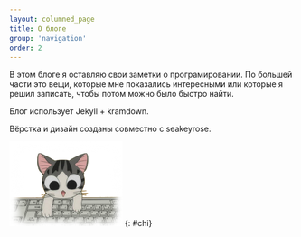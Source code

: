 ```yaml
---
layout: columned_page
title: О блоге
group: 'navigation'
order: 2
---
```

В этом блоге я оставляю свои заметки о програмировании. По большей части это вещи,
которые мне показались интересными или которые я решил записать, чтобы потом
можно было быстро найти.

Блог использует Jekyll + kramdown.

Вёрстка и дизайн созданы совместно с seakeyrose.

![Cat typing](/images/chi.png "Cat typing")
{: #chi}
